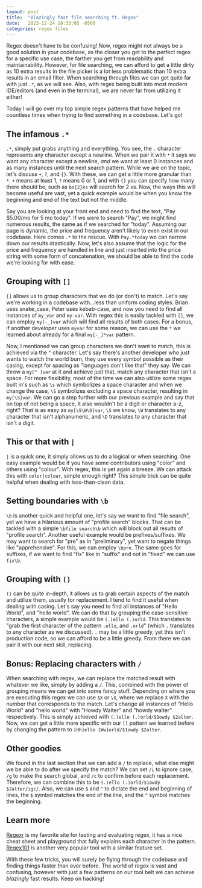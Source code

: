 ```yaml
---
layout: post
title:  "Blazingly fast file searching ft. Regex"
date:   2023-12-24 18:33:05 -0500
categories: regex files
---
```


Regex doesn't have to be confusing! Now, regex might not always be a good solution in your codebase, as the closer you get to the perfect regex for a specific use case, the farther you get from readability and maintainability. However, for file searching, we can afford to get a little dirty as 10 extra results in the file picker is a lot less problematic than 10 extra results in an email filter. When searching through files we can get quite far with just `.*`, as we will see. Also, with regex being built into most modern IDE/editors (and even in the terminal), we are never far from utilizing it either!

Today I will go over my top simple regex patterns that have helped me countless times when trying to find something in a codebase. Let's go!

## The infamous `.*`

`.*`, simply put grabs anything and everything. You see, the `.` character represents any character except a newline. When we pair it with `*` it says we want any character except a newline, *and* we want at least 0 instances and as many instances until the next search pattern. While we are on the topic, let's discuss `+`, `?`, and `{}`. With these, we can get a little more granular than `*`. `+` means at least 1, `?` means 0 or 1, and with `{}` you can specify how many there should be, such as `bo{2}ks` will search for 2 `o`s. Now, the ways this will become useful are vast, yet a quick example would be when you know the beginning and end of the text but not the middle.

Say you are looking at your front end and need to find the text, "Pay $5.00/mo for 5 mo today". If we were to search "Pay", we might find numerous results, the same as if we searched for "today". Assuming our page is dynamic, the price and frequency aren't likely to even exist in our codebase. Here comes `.*` to the rescue. With `Pay.*today` we can narrow down our results drastically. Now, let's also assume that the logic for the price and frequency are handled in line and just inserted into the price string with some form of concatenation, we should be able to find the code we're looking for with ease.

## Grouping with `[]`

`[]` allows us to group characters that we do (or don't) to match. Let's say we're working in a codebase with...less than uniform coding styles. Brian uses snake_case, Peter uses kebab-case, and now you need to find all instances of `my_var` and `my-var`. With regex this is easily tackled with `[]`, we can employ `my[-_]var` which will find all results of both cases. For a bonus, if another developer uses `myvar` for some reason, we can use the `*` we learned about already for a final `my[-_]*var` pattern.

Now, I mentioned we can group characters we don't want to match, this is achieved via the `^` character. Let's say there's another developer who just wants to watch the world burn, they use every symbol possible as their casing, except for spacing as "languages don't like that" they say. We can throw a `my[^ ]var` at it and achieve just that, match any character that isn't a space. For more flexibility, most of the time we can also utilize some regex built in's such as `\s` which symbolizes a space character and when we change the case, `\S` symbolizes excluding a space character, resulting in `my[\S]var`. We can go a step further with our previous example and say that on top of not being a space, it also wouldn't be a digit or character a-z, right? That is as easy as `my[\S\W\D]var`, `\S` we know, `\W` translates to any character that isn't alphanumeric, and `\D` translates to any character that isn't a digit.

## This or that with `|`

`|` is a quick one, it simply allows us to do a logical or when searching. One easy example would be if you have some contributors using "color" and others using "colour". With regex, this is yet again a breeze. We can attack this with `color|colour`, simple enough right? This simple trick can be quite helpful when dealing with less-than-clean data.

## Setting boundaries with `\b`

`\b` is another quick and helpful one, let's say we want to find "file search", yet we have a hilarious amount of "profile search" blocks. That can be tackled with a simple `\bfile search\b` which will block out all results of "profile search". Another useful example would be prefixes/suffixes. We may want to search for "pre" as in "preliminary", yet want to negate things like "apprehensive". For this, we can employ `\bpre`. The same goes for suffixes, if we want to find "fix" like in "suffix" and not in "fixed" we can use `fix\b`.

## Grouping with `()`

`()` can be quite in-depth, it allows us to grab certain aspects of the match and utilize them, usually for replacement. I tend to find it useful when dealing with casing. Let's say you need to find all instances of "Hello World", and "hello world". We can do that by grouping the case-sensitive characters, a simple example would be `(.)ello (.)orld`. This translates to "grab the first character of the pattern `.ello`, and `.orld`" (which `.` translates to any character as we discussed). `.` may be a little greedy, yet this isn't production code, so we can afford to be a little greedy. From there we can pair it with our next skill, replacing.

## Bonus: Replacing characters with `/`

When searching with regex, we can replace the matched result with whatever we like, simply by adding a `/`. This, combined with the power of grouping means we can get into some fancy stuff. Depending on where you are executing this regex we can use `$X` or `\X`, where we replace `X` with the number that corresponds to the match. Let's change all instances of "Hello World" and "hello world" with "Howdy Walter" and "howdy walter" respectively. This is simply achieved with `(.)ello (.)orld/$1owdy $2alter`. Now, we can get a little more specific with our `[]` pattern we learned before by changing the pattern to `[Hh]ello [Ww]orld/$1owdy $2alter`.

## Other goodies

We found in the last section that we can add a `/` to replace, what else might we be able to do after we specify the match? We can set `/i` to ignore case, `/g` to make the search global, and `/c` to confirm before each replacement. Therefore, we can combine this to be `(.)ello (.)orld/$1owdy $2alter/igc/`. Also, we can use `$` and `^` to dictate the end and beginning of lines, the `$` symbol matches the end of the line, and the `^` symbol matches the beginning. 

## Learn more

[Regexr](https://regexr.com) is my favorite site for testing and evaluating regex, it has a nice cheat sheet and playground that fully explains each character in the pattern. [Regex101](https://regex101.com/) is another very popular tool with a similar feature set.


With these few tricks, you will surely be flying through the codebase and finding things faster than ever before. The world of regex is vast and confusing, however with just a few patterns on our tool belt we can achieve *blazingly* fast results. Keep on hacking!
